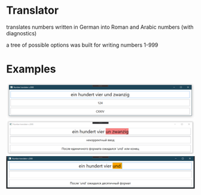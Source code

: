 # Translator
translates numbers written in German into Roman and Arabic numbers (with diagnostics)

a tree of possible options was built for writing numbers 1-999

# Examples
![alt text](examples/image2.png)
![alt text](examples/image1.png)
![alt text](examples/image.png)
